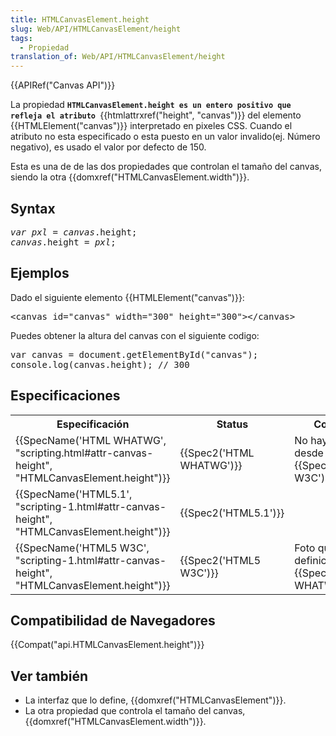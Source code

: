 ```yaml
---
title: HTMLCanvasElement.height
slug: Web/API/HTMLCanvasElement/height
tags:
  - Propiedad
translation_of: Web/API/HTMLCanvasElement/height
---
```

<div>
<div>
<div>{{APIRef("Canvas API")}}</div>
</div>
</div>

<p>La propiedad <strong><code><span>HTMLCanvasElement.height es un entero positivo que refleja el atributo </span></code></strong>{{htmlattrxref("height", "canvas")}} del elemento {{HTMLElement("canvas")}}  interpretado en pixeles CSS. Cuando el atributo no esta especificado o esta puesto en un valor invalido(ej. Número negativo), es usado el valor por defecto de 150.</p>

<p>Esta es una de de las dos propiedades que controlan el tamaño del canvas, siendo la otra {{domxref("HTMLCanvasElement.width")}}.</p>

<h2 id="Syntax" name="Syntax">Syntax</h2>

<pre><var>var <em>pxl</em> = <em>canvas</em></var>.height;
<em>canvas</em>.height = <em>pxl</em>;
</pre>

<h2 id="Ejemplos">Ejemplos</h2>

<p>Dado el siguiente elemento {{HTMLElement("canvas")}}:</p>

<pre class="brush: html">&lt;canvas id="canvas" width="300" height="300"&gt;&lt;/canvas&gt;
</pre>

<p>Puedes obtener la altura del canvas con el siguiente codigo:</p>

<pre class="brush: js">var canvas = document.getElementById("canvas");
console.log(canvas.height); // 300
</pre>

<h2 id="Especificaciones">Especificaciones</h2>

<table class="standard-table">
 <tbody>
  <tr>
   <th scope="col">Especificación</th>
   <th scope="col">Status</th>
   <th scope="col">Comentarios</th>
  </tr>
  <tr>
   <td>{{SpecName('HTML WHATWG', "scripting.html#attr-canvas-height", "HTMLCanvasElement.height")}}</td>
   <td>{{Spec2('HTML WHATWG')}}</td>
   <td>No hay cambios desde la ultima foto {{SpecName('HTML5 W3C')}}</td>
  </tr>
  <tr>
   <td>{{SpecName('HTML5.1', "scripting-1.html#attr-canvas-height", "HTMLCanvasElement.height")}}</td>
   <td>{{Spec2('HTML5.1')}}</td>
   <td> </td>
  </tr>
  <tr>
   <td>{{SpecName('HTML5 W3C', "scripting-1.html#attr-canvas-height", "HTMLCanvasElement.height")}}</td>
   <td>{{Spec2('HTML5 W3C')}}</td>
   <td>Foto que contiene la definición inicial {{SpecName('HTML WHATWG')}}.</td>
  </tr>
 </tbody>
</table>

<h2 id="Compatibilidad_de_Navegadores">Compatibilidad de Navegadores</h2>

{{Compat("api.HTMLCanvasElement.height")}}

<h2 id="See_Also" name="See_Also">Ver también</h2>

<ul>
 <li>La interfaz que lo define, {{domxref("HTMLCanvasElement")}}.</li>
 <li>La otra propiedad que controla el tamaño del canvas, {{domxref("HTMLCanvasElement.width")}}.</li>
</ul>

